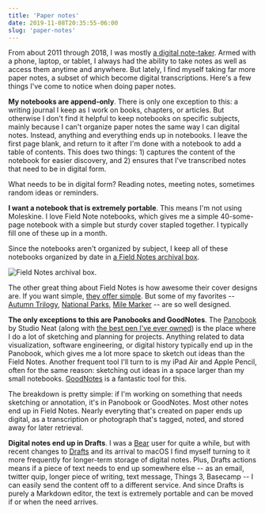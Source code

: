 ```yaml
---
title: 'Paper notes'
date: 2019-11-08T20:35:55-06:00
slug: 'paper-notes'
---
```


From about 2011 through 2018, I was mostly [a digital note-taker](https://jasonheppler.org/2012/10/10/building-your-own-memex/). Armed with a phone, laptop, or tablet, I always had the ability to take notes as well as access them anytime and anywhere. But lately, I find myself taking far more paper notes, a subset of which become digital transcriptions. Here's a few things I've come to notice when doing paper notes. 

**My notebooks are append-only**. There is only one exception to this: a writing journal I keep as I work on books, chapters, or articles. But otherwise I don't find it helpful to keep notebooks on specific subjects, mainly because I can't organize paper notes the same way I can digital notes. Instead, anything and everything ends up in notebooks. I leave the first page blank, and return to it after I'm done with a notebook to add a table of contents. This does two things: 1) captures the content of the notebook for easier discovery, and 2) ensures that I've transcribed notes that need to be in digital form. 

What needs to be in digital form? Reading notes, meeting notes, sometimes random ideas or reminders. 

**I want a notebook that is extremely portable**. This means I'm not using Moleskine. I love Field Note notebooks, which gives me a simple 40-some-page notebook with a simple but sturdy cover stapled together. I typically fill one of these up in a month. 

Since the notebooks aren't organized by subject, I keep all of these notebooks organized by date in [a Field Notes archival box](https://fieldnotesbrand.com/products/archival-wooden-box).

![Field Notes archival box.](/assets/images/fieldnotes_archive.jpeg)

The other great thing about Field Notes is how awesome their cover designs are. If you want simple, [they offer simple](https://fieldnotesbrand.com/products/original-kraft). But some of my favorites -- [Autumn Trilogy](https://fieldnotesbrand.com/products/autumn-trilogy), [National Parks](https://fieldnotesbrand.com/products/national-parks), [Mile Marker](https://fieldnotesbrand.com/products/mile-marker) -- are so well designed. 

**The only exceptions to this are Panobooks and GoodNotes**. The [Panobook](https://www.studioneat.com/products/panobook) by Studio Neat (along with [the best pen I've ever owned](https://www.studioneat.com/products/markone)) is the place where I do a lot of sketching and planning for projects. Anything related to data visualization, software engineering, or digital history typically end up in the Panobook, which gives me a lot more space to sketch out ideas than the Field Notes. Another frequent tool I'll turn to is my iPad Air and Apple Pencil, often for the same reason: sketching out ideas in a space larger than my small notebooks. [GoodNotes](https://www.goodnotes.com/) is a fantastic tool for this.

The breakdown is pretty simple: if I'm working on something that needs sketching or annotation, it's in Panobook or GoodNotes. Most other notes end up in Field Notes. Nearly everyting that's created on paper ends up digital, as a transcription or photograph that's tagged, noted, and stored away for later retrieval.

**Digital notes end up in Drafts**. I was a [Bear](https://bear.app/) user for quite a while, but with recent changes to [Drafts](https://getdrafts.com/) and its arrival to macOS I find myself turning to it more frequently for longer-term storage of digital notes. Plus, Drafts actions means if a piece of text needs to end up somewhere else -- as an email, twitter quip, longer piece of writing, text message, Things 3, Basecamp -- I can easily send the content off to a different service. And since Drafts is purely a Markdown editor, the text is extremely portable and can be moved if or when the need arrives.  
